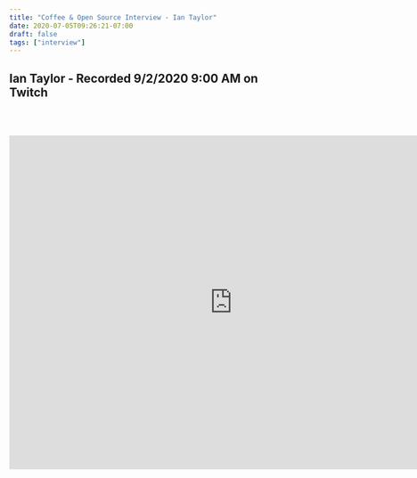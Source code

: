 ```yaml
---
title: "Coffee & Open Source Interview - Ian Taylor"
date: 2020-07-05T09:26:21-07:00
draft: false
tags: ["interview"]
---
```


## Ian Taylor - Recorded <span class="formatdate">9/2/2020 9:00 AM</span> on Twitch

<br /><br />

<center>
<iframe width="800" height="600" src="https://www.youtube.com/embed/Dl_DkUMfpnI" frameborder="0" allow="accelerometer; autoplay; clipboard-write; encrypted-media; gyroscope; picture-in-picture" allowfullscreen></iframe>
</center>